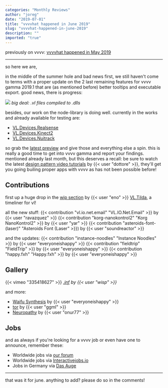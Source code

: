 ```yaml
---
categories: "Monthly Reviews"
author: "joreg"
date: "2019-07-01"
title: "vvvvhat happened in June 2019"
slug: "vvvvhat-happened-in-june-2019"
description: ""
imported: "true"
---
```



previously on vvvv: [vvvvhat happened in May 2019](/blog/2019/vvvvhat-happened-in-may-2019)

---

so here we are, 

in the middle of the summer hole and bad news first, we still haven't come to terms with a proper update on the 2 last remaining features for vvvv gamma 2019.1 that are (as mentioned before) better tooltips and executable export. good news, there is progress:

![](sEwQaPsaUwFcfuetJiftmhAG.png)
*big deal: .vl files compiled to .dlls*

besides, our work on the node-library is doing well. currently in the works and already available for testing are: 
* [VL.Devices.Realsense](https://discourse.vvvv.org/t/vl-devices-realsense/17685/)
* [VL.Devices.Kinect2](https://discourse.vvvv.org/t/vl-devices-kinect2/17516)
* [VL.Devices.Nuitrack](https://discourse.vvvv.org/t/vl-devices-nuitrack/17625/)

so grab the [latest preview](/blog/2019/vvvv-gamma-2019.1-preview) and give those and everything else a spin. this is really a good time to get into vvvv gamma and report your findings. mentioned already last month, but this deserves a recall: be sure to watch the latest [design pattern video tutorials](https://discourse.vvvv.org/t/model-runtime-editor-design-pattern-intro-0-6/17597) by {{< user "dottore" >}}, they'll get you going builing proper apps with vvvv as has not been possible before!

## Contributions
first up a huge drop in the [wip section](https://discourse.vvvv.org/c/wip) by {{< user "eno" >}} [VL.Tilda](https://discourse.vvvv.org/t/vl-tilda/17644), a timeliner for vl!

<!--{SPLIT()}-->
all the new stuff:
{{< contribution "vl.io.net.email" "VL.IO.Net.Email" >}} by {{< user "ravazquez" >}}
{{< contribution "korg-nanokontrol2" "Korg NanoKontrol2" >}} by {{< user "yar" >}}
{{< contribution "asteroids-font-(laser)" "Asteroids Font (Laser" >}}) by {{< user "soundreactor" >}}

<!--~~~-->
and the updates: 
{{< contribution "instance-noodles" "Instance Noodles" >}} by {{< user "everyoneishappy" >}}
{{< contribution "fieldtrip" "FieldTrip" >}} by {{< user "everyoneishappy" >}}
{{< contribution "happy.fxh" "Happy.fxh" >}} by {{< user "everyoneishappy" >}}
<!--{SPLIT}-->

## Gallery
{{< vimeo "335418627" >}}
*[.inf](/blog/.inf) by {{< user "wisp" >}}*

and more:
* [Waifu Synthesis](/blog/waifu-synthesis) by {{< user "everyoneishappy" >}}
* [tor](/blog/tor) by {{< user "ggml" >}}
* [Neuropathy](/blog/neuropathy) by {{< user "onur77" >}}

## Jobs
and as always if you're looking for a vvvv job or even have one to announce, remember these:
* Worldwide jobs via [our forum](https://discourse.vvvv.org/c/jobs)
* Worldwide jobs via [Interactivejobs.io](https://interactivejobs.io/?category=all&search=vvvv)
* Jobs in Germany via [Das Auge](https://dasauge.de/sta/Vvvv/)

---

that was it for june. anything to add? please do so in the comments!